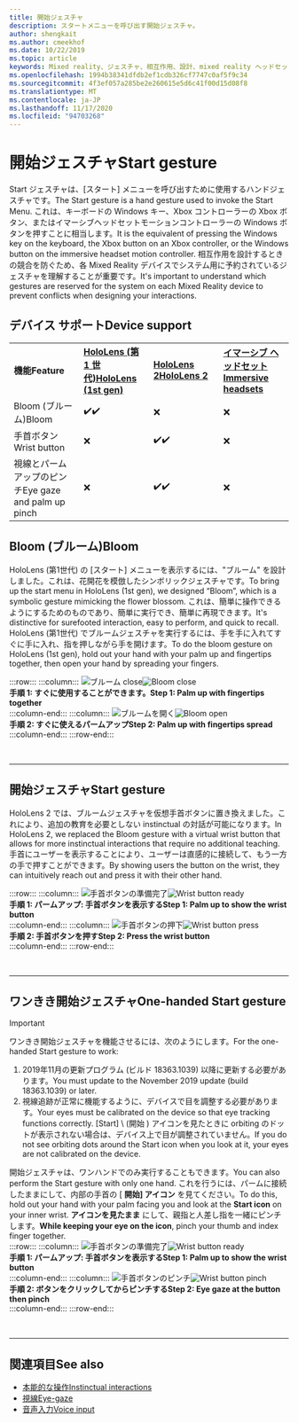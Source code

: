 ```yaml
---
title: 開始ジェスチャ
description: スタートメニューを呼び出す開始ジェスチャ。
author: shengkait
ms.author: cmeekhof
ms.date: 10/22/2019
ms.topic: article
keywords: Mixed reality、ジェスチャ、相互作用、設計、mixed reality ヘッドセット、windows mixed reality ヘッドセット、virtual reality ヘッドセット、HoloLens、MRTK、Mixed Reality Toolkit、ブルーム
ms.openlocfilehash: 1994b38341dfdb2ef1cdb326cf7747c0af5f9c34
ms.sourcegitcommit: 4f3ef057a285be2e260615e5d6c41f00d15d08f8
ms.translationtype: MT
ms.contentlocale: ja-JP
ms.lasthandoff: 11/17/2020
ms.locfileid: "94703268"
---
```

# <a name="start-gesture"></a><span data-ttu-id="38553-104">開始ジェスチャ</span><span class="sxs-lookup"><span data-stu-id="38553-104">Start gesture</span></span>

<span data-ttu-id="38553-105">Start ジェスチャは、[スタート] メニューを呼び出すために使用するハンドジェスチャです。</span><span class="sxs-lookup"><span data-stu-id="38553-105">The Start gesture is a hand gesture used to invoke the Start Menu.</span></span> <span data-ttu-id="38553-106">これは、キーボードの Windows キー、Xbox コントローラーの Xbox ボタン、またはイマーシブヘッドセットモーションコントローラーの Windows ボタンを押すことに相当します。</span><span class="sxs-lookup"><span data-stu-id="38553-106">It is the equivalent of pressing the Windows key on the keyboard, the Xbox button on an Xbox controller, or the Windows button on the immersive headset motion controller.</span></span> <span data-ttu-id="38553-107">相互作用を設計するときの競合を防ぐため、各 Mixed Reality デバイスでシステム用に予約されているジェスチャを理解することが重要です。</span><span class="sxs-lookup"><span data-stu-id="38553-107">It's important to understand which gestures are reserved for the system on each Mixed Reality device to prevent conflicts when designing your interactions.</span></span>

## <a name="device-support"></a><span data-ttu-id="38553-108">デバイス サポート</span><span class="sxs-lookup"><span data-stu-id="38553-108">Device support</span></span>

<table>
    <colgroup>
    <col width="25%" />
    <col width="25%" />
    <col width="25%" />
    <col width="25%" />
    </colgroup>
    <tr>
        <td><span data-ttu-id="38553-109"><strong>機能</strong></span><span class="sxs-lookup"><span data-stu-id="38553-109"><strong>Feature</strong></span></span></td>
        <td><span data-ttu-id="38553-110"><a href="../hololens-hardware-details.md"><strong>HoloLens (第 1 世代)</strong></a></span><span class="sxs-lookup"><span data-stu-id="38553-110"><a href="../hololens-hardware-details.md"><strong>HoloLens (1st gen)</strong></a></span></span></td>
        <td><span data-ttu-id="38553-111"><a href="https://docs.microsoft.com/hololens/hololens2-hardware"><strong>HoloLens 2</strong></span><span class="sxs-lookup"><span data-stu-id="38553-111"><a href="https://docs.microsoft.com/hololens/hololens2-hardware"><strong>HoloLens 2</strong></span></span></td>
        <td><span data-ttu-id="38553-112"><a href="../discover/immersive-headset-hardware-details.md"><strong>イマーシブ ヘッドセット</strong></a></span><span class="sxs-lookup"><span data-stu-id="38553-112"><a href="../discover/immersive-headset-hardware-details.md"><strong>Immersive headsets</strong></a></span></span></td>
    </tr>
     <tr>
        <td><span data-ttu-id="38553-113">Bloom (ブルーム)</span><span class="sxs-lookup"><span data-stu-id="38553-113">Bloom</span></span></td>
        <td><span data-ttu-id="38553-114">✔️</span><span class="sxs-lookup"><span data-stu-id="38553-114">✔️</span></span></td>
        <td>❌</td>
        <td>❌</td>
    </tr>
     <tr>
        <td><span data-ttu-id="38553-115">手首ボタン</span><span class="sxs-lookup"><span data-stu-id="38553-115">Wrist button</span></span></td>
        <td>❌</td>
        <td><span data-ttu-id="38553-116">✔️</span><span class="sxs-lookup"><span data-stu-id="38553-116">✔️</span></span></td>
        <td>❌</td>
    </tr>
    <tr>
        <td><span data-ttu-id="38553-117">視線とパームアップのピンチ</span><span class="sxs-lookup"><span data-stu-id="38553-117">Eye gaze and palm up pinch</span></span></td>
        <td>❌</td>
        <td><span data-ttu-id="38553-118">✔️</span><span class="sxs-lookup"><span data-stu-id="38553-118">✔️</span></span></td>
        <td>❌</td>
    </tr>
</table>

## <a name="bloom"></a><span data-ttu-id="38553-119">Bloom (ブルーム)</span><span class="sxs-lookup"><span data-stu-id="38553-119">Bloom</span></span>
<span data-ttu-id="38553-120">HoloLens (第1世代) の [スタート] メニューを表示するには、"ブルーム" を設計しました。これは、花開花を模倣したシンボリックジェスチャです。</span><span class="sxs-lookup"><span data-stu-id="38553-120">To bring up the start menu in HoloLens (1st gen), we designed “Bloom”, which is a symbolic gesture mimicking the flower blossom.</span></span> <span data-ttu-id="38553-121">これは、簡単に操作できるようにするためのものであり、簡単に実行でき、簡単に再現できます。</span><span class="sxs-lookup"><span data-stu-id="38553-121">It's distinctive for surefooted interaction, easy to perform, and quick to recall.</span></span> <span data-ttu-id="38553-122">HoloLens (第1世代) でブルームジェスチャを実行するには、手を手に入れてすぐに手に入れ、指を押しながら手を開けます。</span><span class="sxs-lookup"><span data-stu-id="38553-122">To do the bloom gesture on HoloLens (1st gen), hold out your hand with your palm up and fingertips together, then open your hand by spreading your fingers.</span></span>

:::row:::
    :::column:::
        <span data-ttu-id="38553-123">![ブルーム close](images/bloom-close.png)</span><span class="sxs-lookup"><span data-stu-id="38553-123">![Bloom close](images/bloom-close.png)</span></span><br>
        <span data-ttu-id="38553-124">**手順 1: すぐに使用することができます。**</span><span class="sxs-lookup"><span data-stu-id="38553-124">**Step 1: Palm up with fingertips together**</span></span><br>
    :::column-end:::
    :::column:::
        <span data-ttu-id="38553-125">![ブルームを開く](images/bloom-open.png)</span><span class="sxs-lookup"><span data-stu-id="38553-125">![Bloom open](images/bloom-open.png)</span></span><br>
        <span data-ttu-id="38553-126">**手順 2: すぐに使えるパームアップ**</span><span class="sxs-lookup"><span data-stu-id="38553-126">**Step 2: Palm up with fingertips spread**</span></span><br>
    :::column-end:::
:::row-end:::

<br>

---

## <a name="start-gesture"></a><span data-ttu-id="38553-127">開始ジェスチャ</span><span class="sxs-lookup"><span data-stu-id="38553-127">Start gesture</span></span>
<span data-ttu-id="38553-128">HoloLens 2 では、ブルームジェスチャを仮想手首ボタンに置き換えました。これにより、追加の教育を必要としない instinctual の対話が可能になります。</span><span class="sxs-lookup"><span data-stu-id="38553-128">In HoloLens 2, we replaced the Bloom gesture with a virtual wrist button that allows for more instinctual interactions that require no additional teaching.</span></span> <span data-ttu-id="38553-129">手首にユーザーを表示することにより、ユーザーは直感的に接続して、もう一方の手で押すことができます。</span><span class="sxs-lookup"><span data-stu-id="38553-129">By showing users the button on the wrist, they can intuitively reach out and press it with their other hand.</span></span>

:::row:::
    :::column:::
        <span data-ttu-id="38553-130">![手首ボタンの準備完了](images/wrist-button-ready.png)</span><span class="sxs-lookup"><span data-stu-id="38553-130">![Wrist button ready](images/wrist-button-ready.png)</span></span><br>
        <span data-ttu-id="38553-131">**手順 1: パームアップ: 手首ボタンを表示する**</span><span class="sxs-lookup"><span data-stu-id="38553-131">**Step 1: Palm up to show the wrist button**</span></span><br>
    :::column-end:::
    :::column:::
        <span data-ttu-id="38553-132">![手首ボタンの押下](images/wrist-button-press.png)</span><span class="sxs-lookup"><span data-stu-id="38553-132">![Wrist button press](images/wrist-button-press.png)</span></span><br>
        <span data-ttu-id="38553-133">**手順 2: 手首ボタンを押す**</span><span class="sxs-lookup"><span data-stu-id="38553-133">**Step 2: Press the wrist button**</span></span><br>
    :::column-end:::
:::row-end:::

<br>

---


## <a name="one-handed-start-gesture"></a><span data-ttu-id="38553-134">ワンきき開始ジェスチャ</span><span class="sxs-lookup"><span data-stu-id="38553-134">One-handed Start gesture</span></span>

> [!IMPORTANT]
> <span data-ttu-id="38553-135">ワンきき開始ジェスチャを機能させるには、次のようにします。</span><span class="sxs-lookup"><span data-stu-id="38553-135">For the one-handed Start gesture to work:</span></span>
>
> 1. <span data-ttu-id="38553-136">2019年11月の更新プログラム (ビルド 18363.1039) 以降に更新する必要があります。</span><span class="sxs-lookup"><span data-stu-id="38553-136">You must update to the November 2019 update (build 18363.1039) or later.</span></span>
> 1. <span data-ttu-id="38553-137">視線追跡が正常に機能するように、デバイスで目を調整する必要があります。</span><span class="sxs-lookup"><span data-stu-id="38553-137">Your eyes must be calibrated on the device so that eye tracking functions correctly.</span></span> <span data-ttu-id="38553-138">[Start] \ (開始 \) アイコンを見たときに orbiting のドットが表示されない場合は、デバイス上で目が調整されていません。</span><span class="sxs-lookup"><span data-stu-id="38553-138">If you do not see orbiting dots around the Start icon when you look at it, your eyes are not calibrated on the device.</span></span>

<span data-ttu-id="38553-139">開始ジェスチャは、ワンハンドでのみ実行することもできます。</span><span class="sxs-lookup"><span data-stu-id="38553-139">You can also perform the Start gesture with only one hand.</span></span> <span data-ttu-id="38553-140">これを行うには、パームに接続したままにして、内部の手首の [ **開始] アイコン** を見てください。</span><span class="sxs-lookup"><span data-stu-id="38553-140">To do this, hold out your hand with your palm facing you and look at the **Start icon** on your inner wrist.</span></span> <span data-ttu-id="38553-141">**アイコンを見たまま** にして、親指と人差し指を一緒にピンチします。</span><span class="sxs-lookup"><span data-stu-id="38553-141">**While keeping your eye on the icon**, pinch your thumb and index finger together.</span></span><br>
:::row:::
    :::column:::
        <span data-ttu-id="38553-142">![手首ボタンの準備完了](images/wrist-button-ready.png)</span><span class="sxs-lookup"><span data-stu-id="38553-142">![Wrist button ready](images/wrist-button-ready.png)</span></span><br>
        <span data-ttu-id="38553-143">**手順 1: パームアップ: 手首ボタンを表示する**</span><span class="sxs-lookup"><span data-stu-id="38553-143">**Step 1: Palm up to show the wrist button**</span></span><br>
    :::column-end:::
    :::column:::
        <span data-ttu-id="38553-144">![手首ボタンのピンチ](images/wrist-button-pinch.png)</span><span class="sxs-lookup"><span data-stu-id="38553-144">![Wrist button pinch](images/wrist-button-pinch.png)</span></span><br>
        <span data-ttu-id="38553-145">**手順 2: ボタンをクリックしてからピンチする**</span><span class="sxs-lookup"><span data-stu-id="38553-145">**Step 2: Eye gaze at the button then pinch**</span></span><br>
    :::column-end:::
:::row-end:::

<br>

---

## <a name="see-also"></a><span data-ttu-id="38553-146">関連項目</span><span class="sxs-lookup"><span data-stu-id="38553-146">See also</span></span>

* [<span data-ttu-id="38553-147">本能的な操作</span><span class="sxs-lookup"><span data-stu-id="38553-147">Instinctual interactions</span></span>](interaction-fundamentals.md)
* [<span data-ttu-id="38553-148">視線</span><span class="sxs-lookup"><span data-stu-id="38553-148">Eye-gaze</span></span>](eye-tracking.md)
* [<span data-ttu-id="38553-149">音声入力</span><span class="sxs-lookup"><span data-stu-id="38553-149">Voice input</span></span>](voice-input.md)
